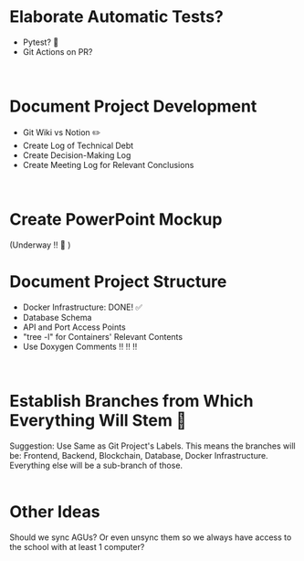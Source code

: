 # Elaborate Automatic Tests?  
- Pytest? 🐍  
- Git Actions on PR?  
<br>

# Document Project Development  
- Git Wiki vs Notion ✏️  
- Create Log of Technical Debt
- Create Decision-Making Log  
- Create Meeting Log for Relevant Conclusions  
<br>

# Create PowerPoint Mockup  
(Underway !! 🚀  )
<br>

# Document Project Structure  
- Docker Infrastructure: DONE! ✅
- Database Schema
- API and Port Access Points
- "tree -l" for Containers' Relevant Contents
- Use Doxygen Comments ‼️ ‼️ ‼️  
<br>

# Establish Branches from Which Everything Will Stem 🌴  
Suggestion: Use Same as Git Project's Labels. This means the branches will be: Frontend, Backend, Blockchain, Database, Docker Infrastructure. Everything else will be a sub-branch of those.  
<br>

# Other Ideas  
Should we sync AGUs? Or even unsync them so we always have access to the school with at least 1 computer?  
